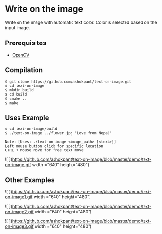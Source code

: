 <!---
Title:       |  Write text on the image
Subtitle:    |  Text color will be selected automatically based on the given image
Project:     |  text-on-image
Author:      Ashok Kumar Pant 
Affiliation: Tribhuvan University, Kathmandu 
Web:         http://ashokpant.github.io
Date:        July 27, 2016 
-->

# **Write on the image**
Write on the image with automatic text color. Color is selected based on the input image.

## Prerequisites
* [OpenCV](http://opencv.org/)

## Compilation
	$ git clone https://github.com/ashokpant/text-on-image.git
	$ cd text-on-image
	$ mkdir build
	$ cd build
	$ cmake ..
	$ make 
	
## Uses Example
	$ cd text-on-image/build
	$ ./text-on-image ../flower.jpg "Love from Nepal"  
	
	Note: [Uses: ./text-on-image <image_path> [<text>]]
	Left mouse button click for specific location
	CTRL + Mouse Move for free text move

![ ](https://github.com/ashokpant/text-on-image/blob/master/demo/text-on-image.gif  width ="640" height="480")
	
## Other Examples

![ ](https://github.com/ashokpant/text-on-image/blob/master/demo/text-on-image1.gif width ="640" height="480")

![ ](https://github.com/ashokpant/text-on-image/blob/master/demo/text-on-image2.gif width ="640" height="480")

![ ](https://github.com/ashokpant/text-on-image/blob/master/demo/text-on-image3.gif width ="640" height="480")


